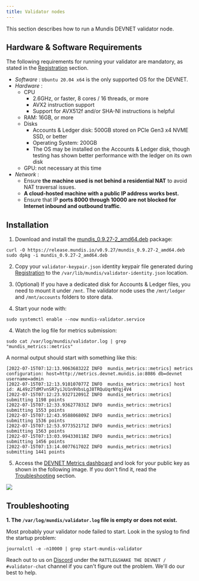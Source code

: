```yaml
---
title: Validator nodes
---
```

This section describes how to run a Mundis DEVNET validator node.

## Hardware & Software Requirements

The following requirements for running your validator are mandatory, as stated in the [Registration](/rattle-shake/register) section.

- _Software_ : `Ubuntu 20.04 x64` is the only supported OS for the DEVNET.
- _Hardware_ :
  * CPU
    * 2.6GHz, or faster, 8 cores / 16 threads, or more
    * AVX2 instruction support
    * Support for AVX512f and/or SHA-NI instructions is helpful
  * RAM: 16GB, or more
  * Disks
    * Accounts & Ledger disk: 500GB stored on PCIe Gen3 x4 NVME SSD, or better
    * Operating System: 200GB
    * The OS may be installed on the Accounts & Ledger disk, though testing has shown better performance with the ledger on its own disk
  * GPU: not necessary at this time
- _Network_ :
  * Ensure **the machine used is not behind a residential NAT** to avoid NAT traversal issues. 
  * **A cloud-hosted machine with a public IP address works best.**
  * Ensure that IP **ports 8000 through 10000 are not blocked for Internet inbound and outbound traffic**.

## Installation
1. Download and install the [mundis_0.9.27-2_amd64.deb](https://release.mundis.io/v0.9.27/mundis_0.9.27-2_amd64.deb) package:
```shell
curl -O https://release.mundis.io/v0.9.27/mundis_0.9.27-2_amd64.deb
sudo dpkg -i mundis_0.9.27-2_amd64.deb
```

2. Copy your `validator-keypair.json` identity keypair file generated during [Registration](/rattle-shake/register#2-generate-your-public-key) to the `/var/lib/mundis/validator-identity.json` location.

3. (Optional) If you have a dedicated disk for Accounts & Ledger files, you need to mount it under `/mnt`. The validator node uses the `/mnt/ledger` and `/mnt/accounts` folders to store data. 

5. Start your node with:
```shell
sudo systemctl enable --now mundis-validator.service
```

4. Watch the log file for metrics submission:
```shell
sudo cat /var/log/mundis/validator.log | grep "mundis_metrics::metrics"
```

A normal output should start with something like this:
```
[2022-07-15T07:12:13.906368322Z INFO  mundis_metrics::metrics] metrics configuration: host=http://metrics.devnet.mundis.io:8086 db=devnet username=admin
[2022-07-15T07:12:13.910107077Z INFO  mundis_metrics::metrics] host id: AL49z2TdM7vnSR7yiJU1n9VbsLgJ8TRQuUqrNYqj4V4
[2022-07-15T07:12:23.932712091Z INFO  mundis_metrics::metrics] submitting 1198 points
[2022-07-15T07:12:33.936277831Z INFO  mundis_metrics::metrics] submitting 1553 points
[2022-07-15T07:12:43.958806809Z INFO  mundis_metrics::metrics] submitting 1536 points
[2022-07-15T07:12:53.977352171Z INFO  mundis_metrics::metrics] submitting 1563 points
[2022-07-15T07:13:03.994330118Z INFO  mundis_metrics::metrics] submitting 1456 points
[2022-07-15T07:13:14.007761702Z INFO  mundis_metrics::metrics] submitting 1441 points
```

5. Access the [DEVNET Metrics dashboard](http://metrics.devnet.mundis.io:3000/d/local/devnet-cluster-monitor?orgId=1&refresh=30s&var-datasource=default&var-testnet=devnet&var-hostid=All) and look for your public key as shown in the following image.
If you don't find it, read the [Troubleshooting](#Troubleshooting) section.

![](/img/metrics-dashboard.png)

## Troubleshooting
**1. The `/var/log/mundis/validator.log` file is empty or does not exist.**

Most probably your validator node failed to start. Look in the syslog to find the startup problem:
```shell
journalctl -e -n10000 | grep start-mundis-validator
```

Reach out to us on [Discord](https://discord.gg/8G2xEFJ5h7u) under the `RATTLE&SHAKE THE DEVNET / #validator-chat` channel if you can't figure out the problem. We'll do our best to help.
